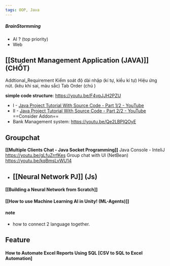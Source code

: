 ```yaml
---
tags: OOP, Java
---
```

##### BrainStormming
+ AI ? (top priority)
+ Web
##  **[[Student Management Application (JAVA)]] (CHỐT)**
Addtional_Requirement
	Kiểm soát độ dài nhập (kí tự, kiểu kí tự)
	Hiệu ứng nút. (kêu khi sai, màu sắc)
	Tab Order (chú )

**simple code structure**: 
https://youtu.be/F4vpJJH2PZU
+ I -  [Java Project Tutorial With Source Code - Part 1/2 - YouTube](https://www.youtube.com/watch?v=gDD7_KUIm58)
+ II - [Java Project Tutorial With Source Code - Part 2/2 - YouTube](https://www.youtube.com/watch?v=LU51dpZ47Cc&t=9697s)
==Consider Addon==
 +  Bank Management system:
	https://youtu.be/Qe2LBPIQOyE





##  Groupchat
**[[Multiple Clients Chat - Java Socket Programming]]**
Java Console - InteliJ
	https://youtu.be/gLfuZrrfKes
Group chat with UI (NetBean)
	https://youtu.be/kqBmsLvWU14





+ ## [[Neural Network PJ]] (Js)
#### [[Building a Neural Network from Scratch]]

#### [[How to use Machine Learning AI in Unity! (ML-Agents)]]

[](https://www.youtube.com/@CodeMonkeyUnity)
#### note
+ how to connect 2 language together.




## Feature
#### How to Automate Excel Reports Using SQL [CSV to SQL to Excel Automation]

